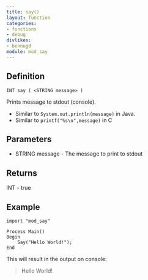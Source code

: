```yaml
---
title: say()
layout: function
categories:
- functions
- debug
divlikes:
- bennugd
module: mod_say
---
```


## Definition

	INT say ( <STRING message> )

Prints message to stdout (console).

 - Similar to `System.out.println(message)` in Java.
 - Similar to `printf("%s\n",message)` in C

## Parameters

- STRING message - The message to print to stdout

## Returns

INT - true

## Example

```
import "mod_say"

Process Main()
Begin
    Say("Hello World!");
End
```

This will result in the output on console:

>Hello World!
